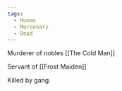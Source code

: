 ```yaml
---
tags:
  - Human
  - Mercenary
  - Dead
---
```


Murderer of nobles [[The Cold Man]]

Servant of [[Frost Maiden]]

Killed by gang.